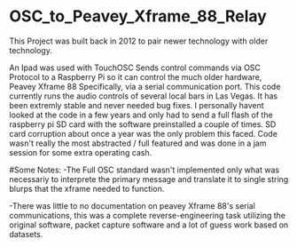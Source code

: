 # OSC_to_Peavey_Xframe_88_Relay
 
 
This Project was built back in 2012 to pair newer technology with older technology.   

An Ipad was used with TouchOSC Sends control commands via OSC Protocol to a Raspberry Pi so it can control the much older hardware, Peavey Xframe 88 Specifically, via a serial communication port.   This code currently runs the audio controls of several local bars in Las Vegas.    It has been extremly stable and never needed bug fixes.  I personally havent looked at the code in a few years and only had to send a full flash of the raspberry pi SD card with the software preinstalled a couple of times.   SD card corruption about once a year was the only problem this faced.   Code wasn't really the most abstracted / full featured and was done in a jam session for some extra operating cash.   

#Some Notes:
-The Full OSC standard wasn't implemented only what was necessariy to interprete the primary message and translate it to single string blurps that the xframe needed to function.

-There was little to no documentation on peavey Xframe 88's serial communications,  this was a complete reverse-engineering task utilizing the original software, packet capture software and a lot of guess work based on datasets.    
